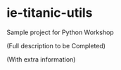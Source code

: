 # ie-titanic-utils
Sample project for Python Workshop

(Full description to be Completed)

(With extra information)
